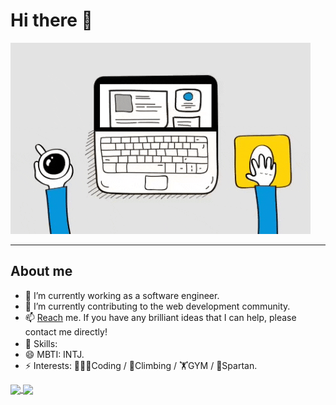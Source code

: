 # Hi there 👋

<img src="./coding.gif" />

---

## About me

- 🔭 I’m currently working as a software engineer.
- 🌱 I’m currently contributing to the web development community.
- 📫 [Reach](mailto://jackey.dou@gmail.com) me. If you have any brilliant ideas that I can help, please contact me directly!
- 👑 Skills:  <img height="16" width="16" src="https://cdn.simpleicons.org/javascript" /><img height="16" width="16" src="https://cdn.simpleicons.org/typescript" /><img height="16" width="16" src="https://cdn.simpleicons.org/react" /><img height="16" width="16" src="https://cdn.simpleicons.org/webpack" /><img height="16" width="16" src="https://cdn.simpleicons.org/esbuild" /><img height="16" width="16" src="https://cdn.simpleicons.org/solid" /><img height="16" width="16" src="https://cdn.simpleicons.org/rust" /><img height="16" width="16" src="https://cdn.simpleicons.org/nodedotjs" /><img height="16" width="16" src="https://cdn.simpleicons.org/visualstudiocode" />
- 😄 MBTI: INTJ.
- ⚡ Interests: 👨🏻‍💻Coding / 🧗Climbing / 🏋️GYM / 🏅Spartan.

<a href="https://github.com/jackeydou">
  <img height=200 align="center" src="https://github-readme-stats.vercel.app/api?username=jackeydou" />
</a>
<a href="https://github.com/jackeydou">
  <img height=200 align="center" src="https://github-readme-stats.vercel.app/api/top-langs?username=jackeydou&layout=compact&langs_count=8&card_width=320" />
</a>

